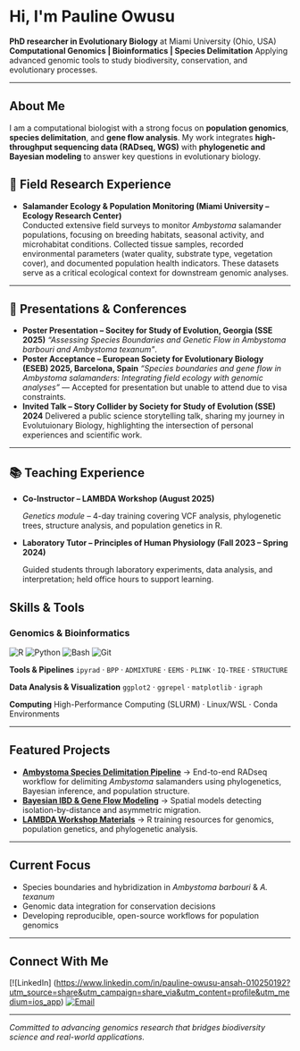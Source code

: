 # Hi, I'm Pauline Owusu

 **PhD researcher in Evolutionary Biology** at Miami University (Ohio, USA) 
 **Computational Genomics | Bioinformatics | Species Delimitation** 
 Applying advanced genomic tools to study biodiversity, conservation, and evolutionary processes.

---

## About Me
I am a computational biologist with a strong focus on **population genomics**, **species delimitation**, and **gene flow analysis**. 
My work integrates **high-throughput sequencing data (RADseq, WGS)** with **phylogenetic and Bayesian modeling** to answer key questions in evolutionary biology.

## 🌱 Field Research Experience
- **Salamander Ecology & Population Monitoring (Miami University – Ecology Research Center)**  
Conducted extensive field surveys to monitor *Ambystoma* salamander populations, focusing on breeding habitats, seasonal activity, and microhabitat conditions. Collected tissue samples, recorded environmental parameters (water quality, substrate type, vegetation cover), and documented population health indicators. These datasets serve as a critical ecological context for downstream genomic analyses.  

---
## 🎤 Presentations & Conferences
- **Poster Presentation – Socitey for Study of Evolution, Georgia (SSE 2025)**
*“Assessing Species Boundaries and Genetic Flow in Ambystoma barbouri and Ambystoma texanum"*.
- **Poster Acceptance – European Society for Evolutionary Biology (ESEB) 2025, Barcelona, Spain**
*“Species boundaries and gene flow in Ambystoma salamanders: Integrating field ecology with genomic analyses”* — Accepted for presentation but unable to attend due to visa constraints.
- **Invited Talk – Story Collider by Society for Study of Evolution (SSE) 2024**
Delivered a public science storytelling talk, sharing my journey in Evolutuionary Biology, highlighting the intersection of personal experiences and scientific work.

---
## 📚 Teaching Experience

- **Co-Instructor – LAMBDA Workshop (August 2025)**  

  *Genetics module* – 4-day training covering VCF analysis, phylogenetic trees, structure analysis, and population genetics in R.

- **Laboratory Tutor – Principles of Human Physiology (Fall 2023 – Spring 2024)**  

  Guided students through laboratory experiments, data analysis, and interpretation; held office hours to support learning.

  
## Skills & Tools

### **Genomics & Bioinformatics**
![R](https://img.shields.io/badge/-R-276DC3?style=flat&logo=r&logoColor=white)
![Python](https://img.shields.io/badge/-Python-3776AB?style=flat&logo=python&logoColor=white)
![Bash](https://img.shields.io/badge/-Bash-4EAA25?style=flat&logo=gnu-bash&logoColor=white)
![Git](https://img.shields.io/badge/-Git-F05032?style=flat&logo=git&logoColor=white)

**Tools & Pipelines** 
`ipyrad` · `BPP` · `ADMIXTURE` · `EEMS` · `PLINK` · `IQ-TREE` · `STRUCTURE` 

**Data Analysis & Visualization** 
`ggplot2` · `ggrepel` · `matplotlib` · `igraph` 

**Computing** 
High-Performance Computing (SLURM) · Linux/WSL · Conda Environments 

---

## Featured Projects
- **[Ambystoma Species Delimitation Pipeline](#)** → End-to-end RADseq workflow for delimiting *Ambystoma* salamanders using phylogenetics, Bayesian inference, and population structure.
- **[Bayesian IBD & Gene Flow Modeling](#)** → Spatial models detecting isolation-by-distance and asymmetric migration.
- **[LAMBDA Workshop Materials](#)** → R training resources for genomics, population genetics, and phylogenetic analysis.

---

## Current Focus
- Species boundaries and hybridization in *Ambystoma barbouri* & *A. texanum*
- Genomic data integration for conservation decisions
- Developing reproducible, open-source workflows for population genomics

---

## Connect With Me
[![LinkedIn] (https://www.linkedin.com/in/pauline-owusu-ansah-010250192?utm_source=share&utm_campaign=share_via&utm_content=profile&utm_medium=ios_app)
[![Email](https://img.shields.io/badge/-Email-D14836?style=flat&logo=gmail&logoColor=white)](mailto:your-email@paulineowusu653@gmail.com.com)

---
 _Committed to advancing genomics research that bridges biodiversity science and real-world applications._
